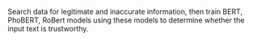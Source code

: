 Search data for legitimate and inaccurate information, then train BERT, PhoBERT, RoBert models using these models to determine whether the input text is trustworthy.
